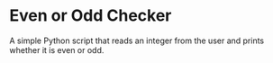 
# Even or Odd Checker

A simple Python script that reads an integer from the user and prints whether it is even or odd.